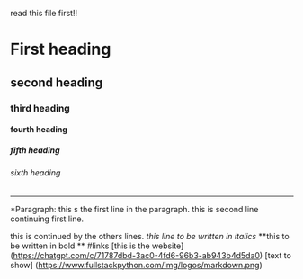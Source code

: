 read this file first!!
# First heading
## second heading
### third heading
#### fourth heading
##### fifth heading 
###### sixth heading
----
*Paragraph:
this s the first line in the paragraph. this is second line continuing first line. 

this is continued by the others lines.
*this line to be written in italics*   **this to be written in bold **
#links 
[this is the website]  (https://chatgpt.com/c/71787dbd-3ac0-4fd6-96b3-ab943b4d5da0)
[text to show] (https://www.fullstackpython.com/img/logos/markdown.png)



